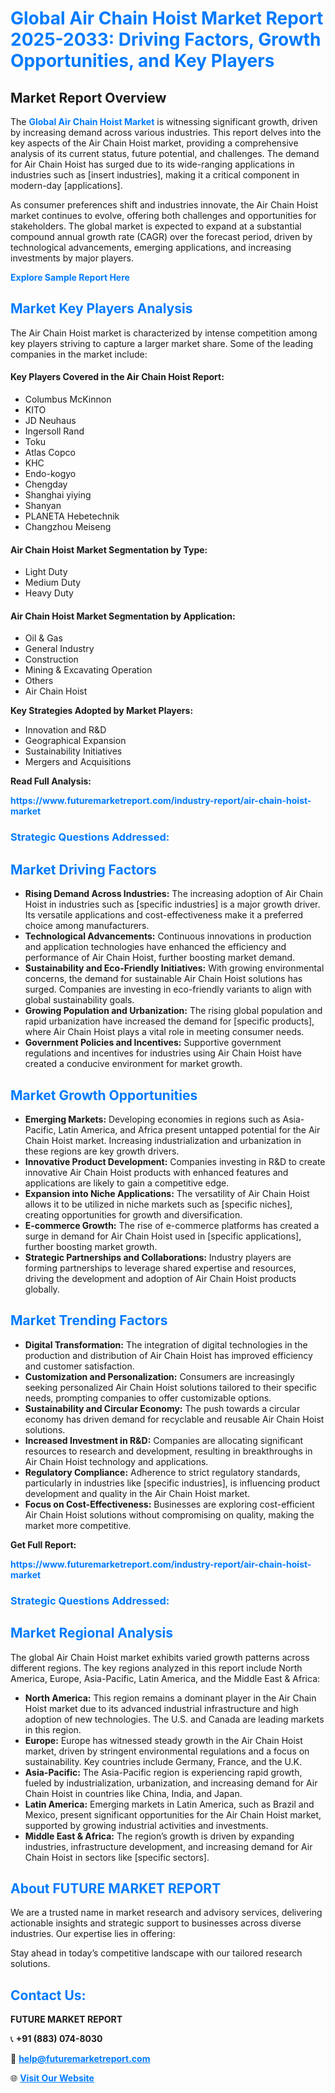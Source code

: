 <h1 style="color: #007BFF;">Global Air Chain Hoist Market Report 2025-2033: Driving Factors, Growth Opportunities, and Key Players</h1>

<section id="overview">
<h2>Market Report Overview</h2>
<p>The <a href="https://www.futuremarketreport.com/industry-report/air-chain-hoist-market" style="color: #007BFF; text-decoration: none;"><strong>Global Air Chain Hoist Market</strong></a> is witnessing significant growth, driven by increasing demand across various industries. This report delves into the key aspects of the Air Chain Hoist market, providing a comprehensive analysis of its current status, future potential, and challenges. The demand for Air Chain Hoist has surged due to its wide-ranging applications in industries such as [insert industries], making it a critical component in modern-day [applications].</p>
<p>As consumer preferences shift and industries innovate, the Air Chain Hoist market continues to evolve, offering both challenges and opportunities for stakeholders. The global market is expected to expand at a substantial compound annual growth rate (CAGR) over the forecast period, driven by technological advancements, emerging applications, and increasing investments by major players.</p>
</section>

<section id="overview">
<p><a href="https://www.futuremarketreport.com/request-sample/reportId=120032" style="color: #007BFF; text-decoration: none;"><strong>Explore Sample Report Here</strong></a></p>
</section>

<section id="key-players">
<h2 style="color: #007BFF;">Market Key Players Analysis</h2>
<p>The Air Chain Hoist market is characterized by intense competition among key players striving to capture a larger market share. Some of the leading companies in the market include:</p>
<h4>Key Players Covered in the Air Chain Hoist Report:</h4>
<ul><li>Columbus McKinnon</li><li>KITO</li><li>JD Neuhaus</li><li>Ingersoll Rand</li><li>Toku</li><li>Atlas Copco</li><li>KHC</li><li>Endo-kogyo</li><li>Chengday</li><li>Shanghai yiying</li><li>Shanyan</li><li>PLANETA Hebetechnik</li><li>Changzhou Meiseng</li></ul>
<h4>Air Chain Hoist Market Segmentation by Type:</h4>
<ul><li>Light Duty</li><li>Medium Duty</li><li>Heavy Duty</li></ul>

<h4>Air Chain Hoist Market Segmentation by Application:</h4>
<ul><li>Oil &amp; Gas</li><li>General Industry</li><li>Construction</li><li>Mining &amp; Excavating Operation</li><li>Others</li><li>Air Chain Hoist</li></ul>
<p><strong>Key Strategies Adopted by Market Players:</strong></p>
<ul>
<li>Innovation and R&D</li>
<li>Geographical Expansion</li>
<li>Sustainability Initiatives</li>
<li>Mergers and Acquisitions</li>
</ul>
</section>

<section>
<p><strong>Read Full Analysis: </strong></p><a href="https://www.futuremarketreport.com/industry-report/air-chain-hoist-market" style="color: #007BFF; text-decoration: none;"><strong>https://www.futuremarketreport.com/industry-report/air-chain-hoist-market</strong></a>
<h3 style="color: #007BFF;">Strategic Questions Addressed:</h3>
</section>

<section id="driving-factors">
<h2 style="color: #007BFF;">Market Driving Factors</h2>
<ul>
<li><strong>Rising Demand Across Industries:</strong> The increasing adoption of Air Chain Hoist in industries such as [specific industries] is a major growth driver. Its versatile applications and cost-effectiveness make it a preferred choice among manufacturers.</li>
<li><strong>Technological Advancements:</strong> Continuous innovations in production and application technologies have enhanced the efficiency and performance of Air Chain Hoist, further boosting market demand.</li>
<li><strong>Sustainability and Eco-Friendly Initiatives:</strong> With growing environmental concerns, the demand for sustainable Air Chain Hoist solutions has surged. Companies are investing in eco-friendly variants to align with global sustainability goals.</li>
<li><strong>Growing Population and Urbanization:</strong> The rising global population and rapid urbanization have increased the demand for [specific products], where Air Chain Hoist plays a vital role in meeting consumer needs.</li>
<li><strong>Government Policies and Incentives:</strong> Supportive government regulations and incentives for industries using Air Chain Hoist have created a conducive environment for market growth.</li>
</ul>
</section>

<section id="growth-opportunities">
<h2 style="color: #007BFF;">Market Growth Opportunities</h2>
<ul>
<li><strong>Emerging Markets:</strong> Developing economies in regions such as Asia-Pacific, Latin America, and Africa present untapped potential for the Air Chain Hoist market. Increasing industrialization and urbanization in these regions are key growth drivers.</li>
<li><strong>Innovative Product Development:</strong> Companies investing in R&D to create innovative Air Chain Hoist products with enhanced features and applications are likely to gain a competitive edge.</li>
<li><strong>Expansion into Niche Applications:</strong> The versatility of Air Chain Hoist allows it to be utilized in niche markets such as [specific niches], creating opportunities for growth and diversification.</li>
<li><strong>E-commerce Growth:</strong> The rise of e-commerce platforms has created a surge in demand for Air Chain Hoist used in [specific applications], further boosting market growth.</li>
<li><strong>Strategic Partnerships and Collaborations:</strong> Industry players are forming partnerships to leverage shared expertise and resources, driving the development and adoption of Air Chain Hoist products globally.</li>
</ul>
</section>

<section id="trending-factors">
<h2 style="color: #007BFF;">Market Trending Factors</h2>
<ul>
<li><strong>Digital Transformation:</strong> The integration of digital technologies in the production and distribution of Air Chain Hoist has improved efficiency and customer satisfaction.</li>
<li><strong>Customization and Personalization:</strong> Consumers are increasingly seeking personalized Air Chain Hoist solutions tailored to their specific needs, prompting companies to offer customizable options.</li>
<li><strong>Sustainability and Circular Economy:</strong> The push towards a circular economy has driven demand for recyclable and reusable Air Chain Hoist solutions.</li>
<li><strong>Increased Investment in R&D:</strong> Companies are allocating significant resources to research and development, resulting in breakthroughs in Air Chain Hoist technology and applications.</li>
<li><strong>Regulatory Compliance:</strong> Adherence to strict regulatory standards, particularly in industries like [specific industries], is influencing product development and quality in the Air Chain Hoist market.</li>
<li><strong>Focus on Cost-Effectiveness:</strong> Businesses are exploring cost-efficient Air Chain Hoist solutions without compromising on quality, making the market more competitive.</li>
</ul>
</section>

<section>
<p><strong>Get Full Report: </strong></p><a href="https://www.futuremarketreport.com/industry-report/air-chain-hoist-market" style="color: #007BFF; text-decoration: none;"><strong>https://www.futuremarketreport.com/industry-report/air-chain-hoist-market</strong></a>
<h3 style="color: #007BFF;">Strategic Questions Addressed:</h3>
</section>


<section id="regional-analysis">
<h2 style="color: #007BFF;">Market Regional Analysis</h2>
<p>The global Air Chain Hoist market exhibits varied growth patterns across different regions. The key regions analyzed in this report include North America, Europe, Asia-Pacific, Latin America, and the Middle East & Africa:</p>
<ul>
<li><strong>North America:</strong> This region remains a dominant player in the Air Chain Hoist market due to its advanced industrial infrastructure and high adoption of new technologies. The U.S. and Canada are leading markets in this region.</li>
<li><strong>Europe:</strong> Europe has witnessed steady growth in the Air Chain Hoist market, driven by stringent environmental regulations and a focus on sustainability. Key countries include Germany, France, and the U.K.</li>
<li><strong>Asia-Pacific:</strong> The Asia-Pacific region is experiencing rapid growth, fueled by industrialization, urbanization, and increasing demand for Air Chain Hoist in countries like China, India, and Japan.</li>
<li><strong>Latin America:</strong> Emerging markets in Latin America, such as Brazil and Mexico, present significant opportunities for the Air Chain Hoist market, supported by growing industrial activities and investments.</li>
<li><strong>Middle East & Africa:</strong> The region’s growth is driven by expanding industries, infrastructure development, and increasing demand for Air Chain Hoist in sectors like [specific sectors].</li>
</ul>
</section>

<footer>
<h2 style="color: #007BFF;">About FUTURE MARKET REPORT</h2>
<p>We are a trusted name in market research and advisory services, delivering actionable insights and strategic support to businesses across diverse industries. Our expertise lies in offering:</p>

<p>Stay ahead in today’s competitive landscape with our tailored research solutions.</p>

<h2 style="color: #007BFF;">Contact Us:</h2>
<p><strong>FUTURE MARKET REPORT</strong></p>
<p>📞 <strong>+91 (883) 074-8030</strong></p>
<p>📧 <strong><a href="mailto:help@futuremarketreport.com" style="color: #007BFF;">help@futuremarketreport.com</a></strong></p>
<p>🌐 <strong><a href="https://www.futuremarketreport.com/" style="color: #007BFF;">Visit Our Website</a></strong></p>
</footer>